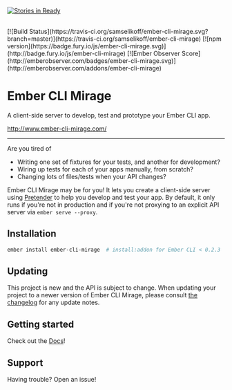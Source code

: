 [![Stories in Ready](https://badge.waffle.io/samselikoff/ember-cli-mirage.png?label=ready&title=Ready)](https://waffle.io/samselikoff/ember-cli-mirage)

<br />
[![Build Status](https://travis-ci.org/samselikoff/ember-cli-mirage.svg?branch=master)](https://travis-ci.org/samselikoff/ember-cli-mirage)
[![npm version](https://badge.fury.io/js/ember-cli-mirage.svg)](http://badge.fury.io/js/ember-cli-mirage)
[![Ember Observer Score](http://emberobserver.com/badges/ember-cli-mirage.svg)](http://emberobserver.com/addons/ember-cli-mirage)


# Ember CLI Mirage


A client-side server to develop, test and prototype your Ember CLI app.

<http://www.ember-cli-mirage.com/>

----

Are you tired of

- Writing one set of fixtures for your tests, and another for development?
- Wiring up tests for each of your apps manually, from scratch?
- Changing lots of files/tests when your API changes?

Ember CLI Mirage may be for you! It lets you create a client-side server using [Pretender](https://github.com/trek/pretender) to help you develop and test your app. By default, it only runs if you're not in production and if you're not proxying to an explicit API server via `ember serve --proxy`.

## Installation

```sh
ember install ember-cli-mirage  # install:addon for Ember CLI < 0.2.3
```

## Updating

This project is new and the API is subject to change. When updating your project to a newer version of Ember CLI Mirage, please consult [the changelog](/CHANGELOG.md) for any update notes.

## Getting started

Check out the [Docs](http://www.ember-cli-mirage.com/docs/v0.1.x/)!

## Support

Having trouble? Open an issue!

